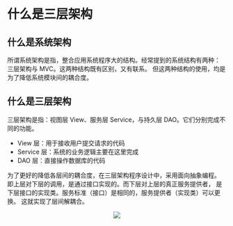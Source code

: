 # 什么是三层架构

## 什么是系统架构
所谓系统架构是指，整合应用系统程序大的结构。经常提到的系统结构有两种：
三层架构与 MVC。这两种结构既有区别，又有联系。
但这两种结构的使用，均是为了降低系统模块间的耦合度。

## 什么是三层架构
三层架构是指：视图层 View、服务层 Service，与持久层 DAO。它们分别完成不同的功能。
- View 层：用于接收用户提交请求的代码
- Service 层：系统的业务逻辑主要在这里完成
- DAO 层：直接操作数据库的代码

为了更好的降低各层间的耦合度，在三层架构程序设计中，采用面向抽象编程。
即上层对下层的调用，是通过接口实现的。而下层对上层的真正服务提供者，
是下层接口的实现类。服务标准（接口）是相同的，服务提供者（实现类）可以更换。
这就实现了层间解耦合。
<div align=center>
    <img src="http://note.youdao.com/yws/res/58021/C1AB6DAE6B254CCDBD000AD99FDD591E"/>
</div> 